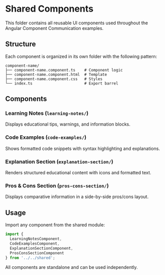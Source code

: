 # Shared Components

This folder contains all reusable UI components used throughout the Angular Component Communication examples.

## Structure

Each component is organized in its own folder with the following pattern:
```
component-name/
├── component-name.component.ts    # Component logic
├── component-name.component.html  # Template
├── component-name.component.css   # Styles
└── index.ts                       # Export barrel
```

## Components

### Learning Notes (`learning-notes/`)
Displays educational tips, warnings, and information blocks.

### Code Examples (`code-examples/`)
Shows formatted code snippets with syntax highlighting and explanations.

### Explanation Section (`explanation-section/`)
Renders structured educational content with icons and formatted text.

### Pros & Cons Section (`pros-cons-section/`)
Displays comparative information in a side-by-side pros/cons layout.

## Usage

Import any component from the shared module:
```typescript
import { 
  LearningNotesComponent,
  CodeExamplesComponent,
  ExplanationSectionComponent,
  ProsConsSectionComponent 
} from '../../shared';
```

All components are standalone and can be used independently.